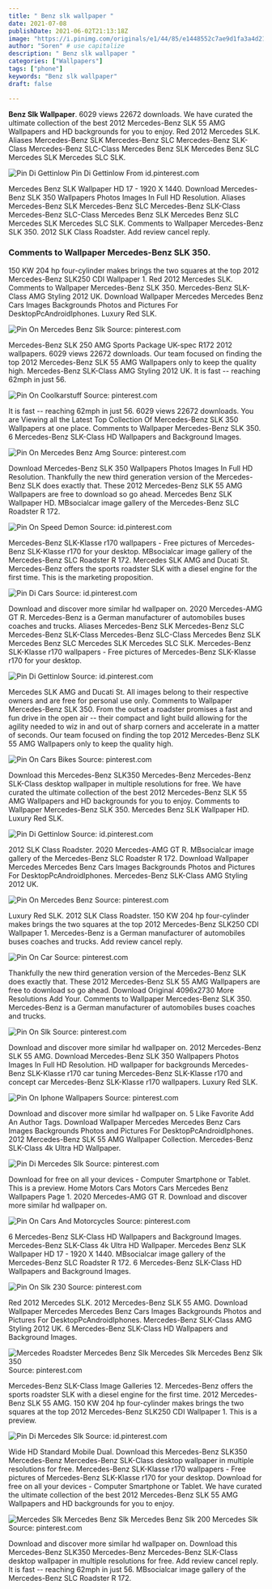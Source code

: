 ```yaml
---
title: " Benz slk wallpaper "
date: 2021-07-08
publishDate: 2021-06-02T21:13:18Z
image: "https://i.pinimg.com/originals/e1/44/85/e1448552c7ae9d1fa3a4d210edcd8c90.jpg"
author: "Soren" # use capitalize
description: " Benz slk wallpaper "
categories: ["Wallpapers"]
tags: ["phone"]
keywords: "Benz slk wallpaper"
draft: false

---
```



**Benz Slk Wallpaper**. 6029 views 22672 downloads. We have curated the ultimate collection of the best 2012 Mercedes-Benz SLK 55 AMG Wallpapers and HD backgrounds for you to enjoy. Red 2012 Mercedes SLK. Aliases Mercedes-Benz SLK Mercedes-Benz SLC Mercedes-Benz SLK-Class Mercedes-Benz SLC-Class Mercedes Benz SLK Mercedes Benz SLC Mercedes SLK Mercedes SLC SLK.

![Pin Di Gettinlow](https://i.pinimg.com/originals/13/6f/1a/136f1ad7cbeef66345dc688dc961a2d8.jpg "Pin Di Gettinlow")
Pin Di Gettinlow From id.pinterest.com


Mercedes Benz SLK Wallpaper HD 17 - 1920 X 1440. Download Mercedes-Benz SLK 350 Wallpapers Photos Images In Full HD Resolution. Aliases Mercedes-Benz SLK Mercedes-Benz SLC Mercedes-Benz SLK-Class Mercedes-Benz SLC-Class Mercedes Benz SLK Mercedes Benz SLC Mercedes SLK Mercedes SLC SLK. Comments to Wallpaper Mercedes-Benz SLK 350. 2012 SLK Class Roadster. Add review cancel reply.

### Comments to Wallpaper Mercedes-Benz SLK 350.

150 KW 204 hp four-cylinder makes brings the two squares at the top 2012 Mercedes-Benz SLK250 CDI Wallpaper 1. Red 2012 Mercedes SLK. Comments to Wallpaper Mercedes-Benz SLK 350. Mercedes-Benz SLK-Class AMG Styling 2012 UK. Download Wallpaper Mercedes Mercedes Benz Cars Images Backgrounds Photos and Pictures For DesktopPcAndroidIphones. Luxury Red SLK.


![Pin On Mercedes Benz Slk](https://i.pinimg.com/originals/5f/d7/ce/5fd7ceebd6d7e47c7bc10f5ef668fdc0.jpg "Pin On Mercedes Benz Slk")
Source: pinterest.com

Mercedes-Benz SLK 250 AMG Sports Package UK-spec R172 2012 wallpapers. 6029 views 22672 downloads. Our team focused on finding the top 2012 Mercedes-Benz SLK 55 AMG Wallpapers only to keep the quality high. Mercedes-Benz SLK-Class AMG Styling 2012 UK. It is fast -- reaching 62mph in just 56.

![Pin On Coolkarstuff](https://i.pinimg.com/originals/2b/7d/3d/2b7d3d0f3d1d0500264a268f524b9186.jpg "Pin On Coolkarstuff")
Source: pinterest.com

It is fast -- reaching 62mph in just 56. 6029 views 22672 downloads. You are Viewing all the Latest Top Collection Of Mercedes-Benz SLK 350 Wallpapers at one place. Comments to Wallpaper Mercedes-Benz SLK 350. 6 Mercedes-Benz SLK-Class HD Wallpapers and Background Images.

![Pin On Mercedes Benz Amg](https://i.pinimg.com/originals/44/9e/c2/449ec2fea9f058395e530169a40505b7.jpg "Pin On Mercedes Benz Amg")
Source: pinterest.com

Download Mercedes-Benz SLK 350 Wallpapers Photos Images In Full HD Resolution. Thankfully the new third generation version of the Mercedes-Benz SLK does exactly that. These 2012 Mercedes-Benz SLK 55 AMG Wallpapers are free to download so go ahead. Mercedes Benz SLK Wallpaper HD. MBsocialcar image gallery of the Mercedes-Benz SLC Roadster R 172.

![Pin On Speed Demon](https://i.pinimg.com/originals/2c/05/22/2c0522efb30df02483f4be0733b9204d.jpg "Pin On Speed Demon")
Source: id.pinterest.com

Mercedes-Benz SLK-Klasse r170 wallpapers - Free pictures of Mercedes-Benz SLK-Klasse r170 for your desktop. MBsocialcar image gallery of the Mercedes-Benz SLC Roadster R 172. Mercedes SLK AMG and Ducati St. Mercedes-Benz offers the sports roadster SLK with a diesel engine for the first time. This is the marketing proposition.

![Pin Di Cars](https://i.pinimg.com/originals/92/00/cf/9200cf9446c919d6aacaa51252726f5f.jpg "Pin Di Cars")
Source: id.pinterest.com

Download and discover more similar hd wallpaper on. 2020 Mercedes-AMG GT R. Mercedes-Benz is a German manufacturer of automobiles buses coaches and trucks. Aliases Mercedes-Benz SLK Mercedes-Benz SLC Mercedes-Benz SLK-Class Mercedes-Benz SLC-Class Mercedes Benz SLK Mercedes Benz SLC Mercedes SLK Mercedes SLC SLK. Mercedes-Benz SLK-Klasse r170 wallpapers - Free pictures of Mercedes-Benz SLK-Klasse r170 for your desktop.

![Pin Di Gettinlow](https://i.pinimg.com/originals/7f/e4/4f/7fe44f5442654c4a3a0c0ad220a75482.jpg "Pin Di Gettinlow")
Source: id.pinterest.com

Mercedes SLK AMG and Ducati St. All images belong to their respective owners and are free for personal use only. Comments to Wallpaper Mercedes-Benz SLK 350. From the outset a roadster promises a fast and fun drive in the open air -- their compact and light build allowing for the agility needed to wiz in and out of sharp corners and accelerate in a matter of seconds. Our team focused on finding the top 2012 Mercedes-Benz SLK 55 AMG Wallpapers only to keep the quality high.

![Pin On Cars Bikes](https://i.pinimg.com/originals/6e/48/c1/6e48c13831f9761ba39b0cfca8462472.jpg "Pin On Cars Bikes")
Source: pinterest.com

Download this Mercedes-Benz SLK350 Mercedes-Benz Mercedes-Benz SLK-Class desktop wallpaper in multiple resolutions for free. We have curated the ultimate collection of the best 2012 Mercedes-Benz SLK 55 AMG Wallpapers and HD backgrounds for you to enjoy. Comments to Wallpaper Mercedes-Benz SLK 350. Mercedes Benz SLK Wallpaper HD. Luxury Red SLK.

![Pin Di Gettinlow](https://i.pinimg.com/originals/13/6f/1a/136f1ad7cbeef66345dc688dc961a2d8.jpg "Pin Di Gettinlow")
Source: id.pinterest.com

2012 SLK Class Roadster. 2020 Mercedes-AMG GT R. MBsocialcar image gallery of the Mercedes-Benz SLC Roadster R 172. Download Wallpaper Mercedes Mercedes Benz Cars Images Backgrounds Photos and Pictures For DesktopPcAndroidIphones. Mercedes-Benz SLK-Class AMG Styling 2012 UK.

![Pin On Mercedes Benz](https://i.pinimg.com/originals/a8/f6/34/a8f634ecd0c799347ed2902a2944b949.jpg "Pin On Mercedes Benz")
Source: pinterest.com

Luxury Red SLK. 2012 SLK Class Roadster. 150 KW 204 hp four-cylinder makes brings the two squares at the top 2012 Mercedes-Benz SLK250 CDI Wallpaper 1. Mercedes-Benz is a German manufacturer of automobiles buses coaches and trucks. Add review cancel reply.

![Pin On Car](https://i.pinimg.com/originals/79/ec/b6/79ecb6d4f866557d2ba116fb20b7059b.jpg "Pin On Car")
Source: pinterest.com

Thankfully the new third generation version of the Mercedes-Benz SLK does exactly that. These 2012 Mercedes-Benz SLK 55 AMG Wallpapers are free to download so go ahead. Download Original 4096x2730 More Resolutions Add Your. Comments to Wallpaper Mercedes-Benz SLK 350. Mercedes-Benz is a German manufacturer of automobiles buses coaches and trucks.

![Pin On Slk](https://i.pinimg.com/originals/f2/b7/96/f2b796faa3e078de0cadb35a99ac39be.jpg "Pin On Slk")
Source: pinterest.com

Download and discover more similar hd wallpaper on. 2012 Mercedes-Benz SLK 55 AMG. Download Mercedes-Benz SLK 350 Wallpapers Photos Images In Full HD Resolution. HD wallpaper for backgrounds Mercedes-Benz SLK-Klasse r170 car tuning Mercedes-Benz SLK-Klasse r170 and concept car Mercedes-Benz SLK-Klasse r170 wallpapers. Luxury Red SLK.

![Pin On Iphone Wallpapers](https://i.pinimg.com/originals/2f/f6/1f/2ff61f666135354722cbb58c788a5bde.jpg "Pin On Iphone Wallpapers")
Source: pinterest.com

Download and discover more similar hd wallpaper on. 5 Like Favorite Add An Author Tags. Download Wallpaper Mercedes Mercedes Benz Cars Images Backgrounds Photos and Pictures For DesktopPcAndroidIphones. 2012 Mercedes-Benz SLK 55 AMG Wallpaper Collection. Mercedes-Benz SLK-Class 4k Ultra HD Wallpaper.

![Pin Di Mercedes Slk](https://i.pinimg.com/originals/c2/16/5e/c2165e9f859e15e2e8126cb4a12e24dd.jpg "Pin Di Mercedes Slk")
Source: pinterest.com

Download for free on all your devices - Computer Smartphone or Tablet. This is a preview. Home Motors Cars Motors Cars Mercedes Benz Wallpapers Page 1. 2020 Mercedes-AMG GT R. Download and discover more similar hd wallpaper on.

![Pin On Cars And Motorcycles](https://i.pinimg.com/originals/6d/61/8f/6d618f79cc9d7a31861fbe73543cff30.jpg "Pin On Cars And Motorcycles")
Source: pinterest.com

6 Mercedes-Benz SLK-Class HD Wallpapers and Background Images. Mercedes-Benz SLK-Class 4k Ultra HD Wallpaper. Mercedes Benz SLK Wallpaper HD 17 - 1920 X 1440. MBsocialcar image gallery of the Mercedes-Benz SLC Roadster R 172. 6 Mercedes-Benz SLK-Class HD Wallpapers and Background Images.

![Pin On Slk 230](https://i.pinimg.com/originals/79/65/ed/7965edf5ea1f583a01b93f7c21f342d4.jpg "Pin On Slk 230")
Source: pinterest.com

Red 2012 Mercedes SLK. 2012 Mercedes-Benz SLK 55 AMG. Download Wallpaper Mercedes Mercedes Benz Cars Images Backgrounds Photos and Pictures For DesktopPcAndroidIphones. Mercedes-Benz SLK-Class AMG Styling 2012 UK. 6 Mercedes-Benz SLK-Class HD Wallpapers and Background Images.

![Mercedes Roadster Mercedes Benz Slk Mercedes Slk Mercedes Benz Slk 350](https://i.pinimg.com/originals/ef/65/8a/ef658a64c039c86d2b6494532b99fbc1.jpg "Mercedes Roadster Mercedes Benz Slk Mercedes Slk Mercedes Benz Slk 350")
Source: pinterest.com

Mercedes-Benz SLK-Class Image Galleries 12. Mercedes-Benz offers the sports roadster SLK with a diesel engine for the first time. 2012 Mercedes-Benz SLK 55 AMG. 150 KW 204 hp four-cylinder makes brings the two squares at the top 2012 Mercedes-Benz SLK250 CDI Wallpaper 1. This is a preview.

![Pin Di Mercedes Slk](https://i.pinimg.com/originals/b6/93/1f/b6931f5caaff652a7073d91faecf43d5.jpg "Pin Di Mercedes Slk")
Source: id.pinterest.com

Wide HD Standard Mobile Dual. Download this Mercedes-Benz SLK350 Mercedes-Benz Mercedes-Benz SLK-Class desktop wallpaper in multiple resolutions for free. Mercedes-Benz SLK-Klasse r170 wallpapers - Free pictures of Mercedes-Benz SLK-Klasse r170 for your desktop. Download for free on all your devices - Computer Smartphone or Tablet. We have curated the ultimate collection of the best 2012 Mercedes-Benz SLK 55 AMG Wallpapers and HD backgrounds for you to enjoy.

![Mercedes Slk Mercedes Benz Slk Mercedes Benz Slk 200 Mercedes Slk](https://i.pinimg.com/originals/e1/44/85/e1448552c7ae9d1fa3a4d210edcd8c90.jpg "Mercedes Slk Mercedes Benz Slk Mercedes Benz Slk 200 Mercedes Slk")
Source: pinterest.com

Download and discover more similar hd wallpaper on. Download this Mercedes-Benz SLK350 Mercedes-Benz Mercedes-Benz SLK-Class desktop wallpaper in multiple resolutions for free. Add review cancel reply. It is fast -- reaching 62mph in just 56. MBsocialcar image gallery of the Mercedes-Benz SLC Roadster R 172.

